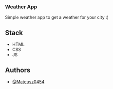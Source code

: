 ### Weather App
Simple weather app to get a weather for your city :)

## Stack
- HTML
- CSS
- JS

## Authors
- [@Mateusz0454 ](https://www.github.com/Mateusz0454 )
